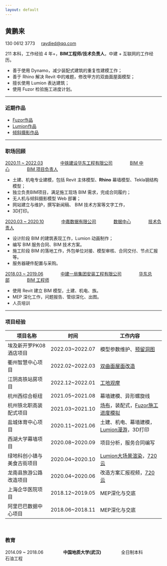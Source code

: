 ```yaml
---
layout: default
---
```


## 黄鹏来

130 0612 3773 &nbsp;&nbsp;&nbsp; [raydied@qq.com](mailto:raydied@qq.com)

211 本科，工作经验 4 年+，**BIM工程师/技术负责人**，中建 + 互联网的工作经历。
- 善于使用 Dynamo，减少装配式建筑的重复性建模工作；
- 善于 Rhino 解决 Revit 中的难题，修改甲方的双曲面屋面模型；
- 擅长使用 Lumion 表达建筑；
- 使用 Fuzor 检验施工进度计划。

---

### 近期作品
- [Fuzor作品](https://www.bilibili.com/video/BV1zL4y1J71L/)
- [Lumion作品](https://www.bilibili.com/video/BV1hb4y1Z7q2/)
- [倾斜摄影作品](https://loglist.github.io/storage/html/3DViewer/App/)

---


### 职场回顾


[2020.11 ~ 2022.03]()&emsp;&emsp;&emsp;&emsp;[中铁建设华东工程有限公司](/)&emsp;&emsp;&emsp;&emsp;[BIM 中心]()&emsp;&emsp;&emsp;&emsp;[BIM 项目负责人]()

- 土建、机电专业建模，包括 Revit 主体模型、**Rhino** 幕墙模型、Tekla钢结构模型；
- 独立负责BIM项目，满足施工现场 BIM 需求，完成合同履约；
- 无人机与倾斜摄影模型 Web 部署；
- 网站建立与维护，撰写新闻稿、 BIM 技术方案等文字工作，
- 3D打印。
  

[2020.03 ~ 2020.10]()&emsp;&emsp;&emsp;&emsp;[中嘉数据有限公司]()&emsp;&emsp;&emsp;&emsp;[数据中心]()&emsp;&emsp;&emsp;&emsp;[技术负责人]()

- 设计阶段 BIM 的建筑表现工作，Lumion 动画制作；
- 编写 BIM 服务合同、BIM 技术方案。
- 施工阶段 BIM 的落地工作，外包单位对接、模型审核、合同交付、节点汇报等。
- 服务器硬件配置与采购。


[2018.03 ~ 2019.06]()&emsp;&emsp;&emsp;&emsp;[中建一局集团安装工程有限公司]()&emsp;&emsp;&emsp;&emsp;[华东总部]()&emsp;&emsp;&emsp;&emsp;[BIM 工程师]()

- 使用 Revit 建立 BIM 模型，土建、机电、族。
- MEP 深化工作，问题报告、管综深化、出图。
- 人员培训

---

### 项目经验

|项目名称|时间|工作内容|
|---|---|---|
|埃及新开罗PK08酒店项目|2022.03~2022.07|模型参数维护、[预留洞图](https://www.bilibili.com/video/BV1Qr4y177PH)|
|衢州智慧中心项目|2022.02~2022.03|[双曲面屋面改造](https://www.bilibili.com/video/BV1SP4y1N75X)|
|江阴高铁站房项目|2022.12~2022.01|[工地观摩](https://www.bilibili.com/video/BV1or4y1U7zz)|
|杭州西综合枢纽|2021.05~2021.08|幕墙建模、异形螺旋线|
|杭州铁北职高装配式项目|2021.03~2021.10|[场布](https://www.bilibili.com/video/BV1hb4y1Z7q2)，装配式，[Fuzor施工进度模拟](https://www.bilibili.com/video/BV1zL4y1J71L/)|
|盐城体育中心项目|2020.11~2021.06|土建、机电、幕墙建模，[Lumion漫游](https://www.bilibili.com/video/BV1x64y1U7dT)，3D打印|
|西湖大学幕墙项目|2020.08~2020.09|项目分析，服务合同编写|
|绿地科创小镇与美食古街项目|2020.04~2020.10|[Lumion大场景渲染](https://www.bilibili.com/video/BV1b54y1R74q)，[720云](https://720yun.com/t/4evksqdbd1m)|
|龙南县旅游公路改造项目|2020.04~2020.06|改造方案汇报视频，[720云](https://720yun.com/t/0fvksypwdfb)|
|上海企华医院项目|2018.12~2019.05|MEP深化与交底|
|阿里巴巴数据中心项目|2018.06~2018.11|MEP深化与交底|

<br>

### 教育

2014.09 ~ 2018.06 &emsp;&emsp;&emsp;&emsp; **中国地质大学(武汉)** &emsp;&emsp;&emsp;&emsp; 全日制本科 &emsp;&emsp;&emsp;&emsp; 石油工程
  
